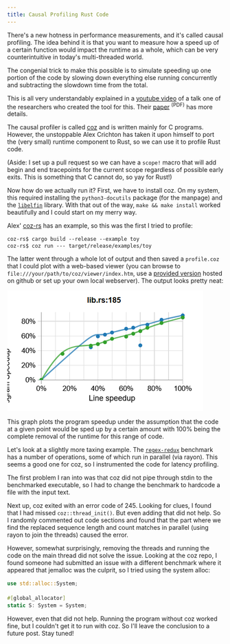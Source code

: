 ```yaml
---
title: Causal Profiling Rust Code
---
```


There's a new hotness in performance measurements, and it's called causal
profiling. The idea behind it is that you want to measure how a speed up of a
certain function would impact the runtime as a whole, which can be very
counterintuitive in today's multi-threaded world.

The congenial trick to make this possible is to simulate speeding up one
portion of the code by slowing down everything else running concurrently and
subtracting the slowdown time from the total.

This is all very understandably explained in a [youtube video] of a talk one of
the researchers who created the tool for this. Their [paper] <sup>(PDF)</sup>
has more details.

The causal profiler is called [coz] and is written mainly for C programs.
However, the unstoppable Alex Crichton has taken it upon himself to port the
(very small) runtime component to Rust, so we can use it to profile Rust code.

(Aside: I set up a pull request so we can have a `scope!` macro that will add
begin and end tracepoints for the current scope regardless of possible early
exits. This is something that C cannot do, so yay for Rust!)

Now how do we actually run it? First, we have to install coz. On my system,
this required installing the `python3-docutils` package (for the manpage) and
the [`libelfin`] library. With that out of the way, `make && make install`
worked beautifully and I could start on my merry way.

Alex' [coz-rs] has an example, so this was the first I tried to profile:

```
coz-rs$ cargo build --release --example toy
coz-rs$ coz run --- target/release/examples/toy
```

The latter went through a whole lot of output and then saved a `profile.coz`
that I could plot with a web-based viewer (you can browse to
`file:///your/path/to/coz/viewer/index.htm`, use a [provided version] hosted on
github or set up your own local webserver). The output looks pretty neat:

![plot of `toy.rs`](https://raw.githubusercontent.com/alexcrichton/coz-rs/master/toy.png)

This graph plots the program speedup under the assumption that the code at a
given point would be sped up by a certain amount with 100% being the complete
removal of the runtime for this range of code.

Let's look at a slightly more taxing example. The [`regex-redux`] benchmark has
a number of operations, some of which run in parallel (via rayon). This seems
a good one for coz, so I instrumented the code for latency profiling.

The first problem I ran into was that coz did not pipe through stdin to the
benchmarked executable, so I had to change the benchmark to hardcode a file
with the input text.

Next up, coz exited with an error code of 245. Looking for clues, I found that
I had missed `coz::thread_init()`. But even adding that did not help. So I
randomly commented out code sections and found that the part where we find the
replaced sequence length and count matches in parallel (using rayon to join the
threads) caused the error.

However, somewhat surprisingly, removing the threads and running the code on
the main thread did not solve the issue. Looking at the coz repo, I found
someone had submitted an issue with a different benchmark where it appeared
that jemalloc was the culprit, so I tried using the system alloc:

```rust
use std::alloc::System;

#[global_allocator]
static S: System = System;
```

However, even that did not help. Running the program without coz worked fine,
but I couldn't get it to run with coz. So I'll leave the conclusion to a future
post. Stay tuned!

[coz]: https://github.com/plasma-umass/coz
[youtube video]: http://www.youtube.com/watch?v=jE0V-p1odPg&t=0m28s
[paper]: http://arxiv.org/pdf/1608.03676v1.pdf
[`libelfin`]: https://github.com/aclements/libelfin
[coz-rs]: https://github.com/alexcrichton/coz-rs
[provided version]: http://plasma-umass.github.io/coz
[`regex-redux`]: https://benchmarksgame-team.pages.debian.net/benchmarksgame/performance/regexredux.html
